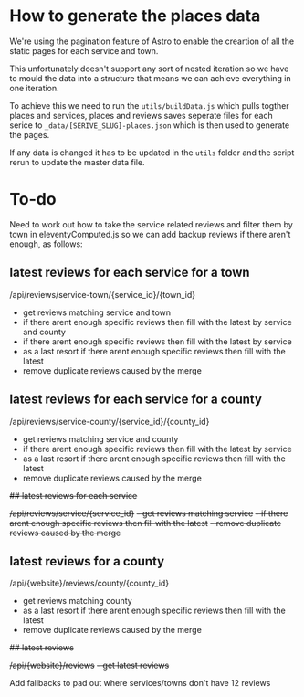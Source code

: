 # How to generate the places data

We're using the pagination feature of Astro to enable the creartion of all the static pages for each service and town.

This unfortunately doesn't support any sort of nested iteration so we have to mould the data into a structure that means we can achieve everything in one iteration.

To achieve this we need to run the `utils/buildData.js` which pulls togther places and services, places and reviews saves seperate files for each serice to `_data/[SERIVE_SLUG]-places.json` which is then used to generate the pages.

If any data is changed it has to be updated in the `utils` folder and the script rerun to update the master data file.

# To-do

Need to work out how to take the service related reviews and filter them by town in eleventyComputed.js so we can add backup reviews if there aren't enough, as follows:

## latest reviews for each service for a town

/api/reviews/service-town/{service_id}/{town_id}

- get reviews matching service and town
- if there arent enough specific reviews then fill with the latest by service and county
- if there arent enough specific reviews then fill with the latest by service
- as a last resort if there arent enough specific reviews then fill with the latest
- remove duplicate reviews caused by the merge

## latest reviews for each service for a county

/api/reviews/service-county/{service_id}/{county_id}

- get reviews matching service and county
- if there arent enough specific reviews then fill with the latest by service
- as a last resort if there arent enough specific reviews then fill with the latest
- remove duplicate reviews caused by the merge

~~## latest reviews for each service~~

~~/api/reviews/service/{service_id}~~
~~- get reviews matching service~~
~~- if there arent enough specific reviews then fill with the latest~~
~~- remove duplicate reviews caused by the merge~~

## latest reviews for a county

/api/{website}/reviews/county/{county_id}

- get reviews matching county
- as a last resort if there arent enough specific reviews then fill with the latest
- remove duplicate reviews caused by the merge

~~## latest reviews~~

~~/api/{website}/reviews~~
~~- get latest reviews~~

Add fallbacks to pad out where services/towns don't have 12 reviews
